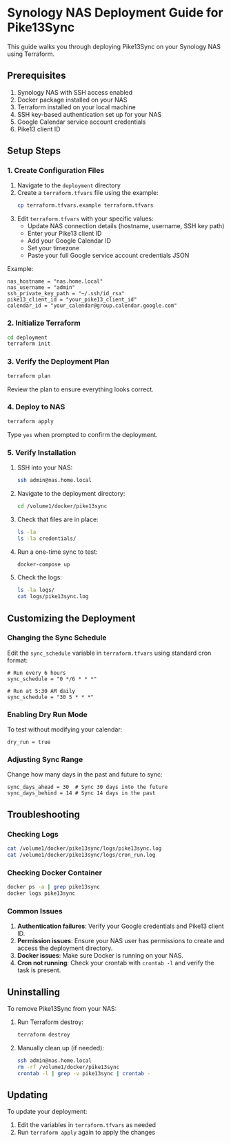 # Synology NAS Deployment Guide for Pike13Sync

This guide walks you through deploying Pike13Sync on your Synology NAS using Terraform.

## Prerequisites

1. Synology NAS with SSH access enabled
2. Docker package installed on your NAS
3. Terraform installed on your local machine
4. SSH key-based authentication set up for your NAS
5. Google Calendar service account credentials
6. Pike13 client ID

## Setup Steps

### 1. Create Configuration Files

1. Navigate to the `deployment` directory
2. Create a `terraform.tfvars` file using the example:
   ```bash
   cp terraform.tfvars.example terraform.tfvars
   ```
3. Edit `terraform.tfvars` with your specific values:
   - Update NAS connection details (hostname, username, SSH key path)
   - Enter your Pike13 client ID
   - Add your Google Calendar ID
   - Set your timezone
   - Paste your full Google service account credentials JSON

Example:
```hcl
nas_hostname = "nas.home.local"
nas_username = "admin"
ssh_private_key_path = "~/.ssh/id_rsa"
pike13_client_id = "your_pike13_client_id"
calendar_id = "your_calendar@group.calendar.google.com"
```

### 2. Initialize Terraform

```bash
cd deployment
terraform init
```

### 3. Verify the Deployment Plan

```bash
terraform plan
```

Review the plan to ensure everything looks correct.

### 4. Deploy to NAS

```bash
terraform apply
```

Type `yes` when prompted to confirm the deployment.

### 5. Verify Installation

1. SSH into your NAS:
   ```bash
   ssh admin@nas.home.local
   ```

2. Navigate to the deployment directory:
   ```bash
   cd /volume1/docker/pike13sync
   ```

3. Check that files are in place:
   ```bash
   ls -la
   ls -la credentials/
   ```

4. Run a one-time sync to test:
   ```bash
   docker-compose up
   ```

5. Check the logs:
   ```bash
   ls -la logs/
   cat logs/pike13sync.log
   ```

## Customizing the Deployment

### Changing the Sync Schedule

Edit the `sync_schedule` variable in `terraform.tfvars` using standard cron format:

```hcl
# Run every 6 hours
sync_schedule = "0 */6 * * *"

# Run at 5:30 AM daily
sync_schedule = "30 5 * * *"
```

### Enabling Dry Run Mode

To test without modifying your calendar:

```hcl
dry_run = true
```

### Adjusting Sync Range

Change how many days in the past and future to sync:

```hcl
sync_days_ahead = 30  # Sync 30 days into the future
sync_days_behind = 14 # Sync 14 days in the past
```

## Troubleshooting

### Checking Logs

```bash
cat /volume1/docker/pike13sync/logs/pike13sync.log
cat /volume1/docker/pike13sync/logs/cron_run.log
```

### Checking Docker Container

```bash
docker ps -a | grep pike13sync
docker logs pike13sync
```

### Common Issues

1. **Authentication failures**: Verify your Google credentials and Pike13 client ID.
2. **Permission issues**: Ensure your NAS user has permissions to create and access the deployment directory.
3. **Docker issues**: Make sure Docker is running on your NAS.
4. **Cron not running**: Check your crontab with `crontab -l` and verify the task is present.

## Uninstalling

To remove Pike13Sync from your NAS:

1. Run Terraform destroy:
   ```bash
   terraform destroy
   ```

2. Manually clean up (if needed):
   ```bash
   ssh admin@nas.home.local
   rm -rf /volume1/docker/pike13sync
   crontab -l | grep -v pike13sync | crontab -
   ```

## Updating

To update your deployment:

1. Edit the variables in `terraform.tfvars` as needed
2. Run `terraform apply` again to apply the changes
